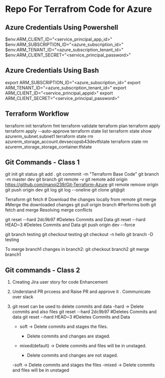 # Repo For Terrafrom Code for Azure

## Azure Credentials Using Powershell
$env:ARM_CLIENT_ID="<service_principal_app_id>"
$env:ARM_SUBSCRIPTION_ID="<azure_subscription_id>"
$env:ARM_TENANT_ID="<azure_subscription_tenant_id>"
$env:ARM_CLIENT_SECRET="<service_principal_password>"

## Azure Credentials Using Bash

export ARM_SUBSCRIPTION_ID="<azure_subscription_id>"
export ARM_TENANT_ID="<azure_subscription_tenant_id>"
export ARM_CLIENT_ID="<service_principal_appid>"
export ARM_CLIENT_SECRET="<service_principal_password>"

## Terraform Workflow
terraform init
terraform fmt
terraform validate
terraform plan
terraform apply
terraform apply  --auto-approve
terraform state list
terraform state show azurerm_subnet.subnet1
terraform state rm azurerm_storage_account.devsecopsb43devtfstate
terraform state rm azurerm_storage_storage_container.tfstate


## Git Commands - Class 1
git init
git status 
git add .
git commmit -m  "Terraform Base Code"
git branch -m master dev
git branch
git remote -v
git remote add origin https://github.com/manoj239/Git-Terraform-Azure
git remote remove origin
git push origin dev
git log
git log --oneline 
git clone git@git

Terraform
git fetch # Download the changes locally from remote 
git merge #Merge the downloaded changes
git pull origin branch #Performs both git fetch and merge
Resolving merge conflicts

git reset --hard 2dc9b97 #Deletes Commits and Data
git reset --hard HEAD~3 #Deletes Commits and Data
git push origin dev --force

git branch testing
git checkout testing
git checkout -n hello
git branch -D testing   

To merge branch1 changes  in branch2:
git checkout branch2
git merge branch1

## Git commands - Class 2
1. Creating Jira user story for code Enhancement
2. Understand PR prcoess and Raise PR and approve it . Communicate over slack
3. git reset can be used to delete commits and data
    -hard -> Delete commits and also files
     git reset --hard 2dc9b97  #Deletes Commits and data
     git reset --hard HEAD~3  #Deletes Commits and Data

    - soft  -> Delete commits and stages the files.
        - Delete commits and changes are staged. 

    - mixed(default) -> Delete commits and files will be in unstaged.
      - Delete commits and changes are not staged.  


    
    -soft -> Delete commits and stages the files
    -mixed -> Delete commits and files will be in unstaged